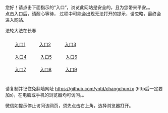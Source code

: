 您好！请点击下面指示的“入口”，浏览此网站是安全的，且为您带来平安。。 <br/>
点击入口后，请耐心等待， 过程中可能会出现无法打开的提示，请忽略，最终会进入网站. </br>

法轮大法在长春<br/>
<div style="padding:10px"><a style="margin:20px" target="_blank" href="https://d3j32r1za6vw1k.cloudfront.net/2Qpsp?eopykgeb" id="ccLink1" rel="nofollow">入口1</a> <a target="_blank" style="margin:20px" href="https://d3fqm803rp7uzt.cloudfront.net/2Qpsp?yjtqirwa" id="ccLink2" rel="nofollow">入口2</a> <a style="margin:20px" target="_blank" href="https://d3akj315vl4tgt.cloudfront.net/2Qpsp?rrvemdv" id="ccLink3" rel="nofollow">入口3</a></div>

<div style="padding:10px" ><a style="margin:20px" target="_blank" href="https://d3j32r1za6vw1k.cloudfront.net/2Qpsp?eopykgeb" id="ccLink4" rel="nofollow">入口4</a> <a style="margin:20px" href="https://d3fqm803rp7uzt.cloudfront.net/2Qpsp?yjtqirwa" target="_blank" id="ccLink5" rel="nofollow">入口5</a> <a style="margin:20px" href="https://d3akj315vl4tgt.cloudfront.net/2Qpsp?rrvemdv" target="_blank" id="ccLink6" rel="nofollow">入口6</a></div>

<div style="padding:10px"><a style="margin:20px" target="_blank" href="https://d3j32r1za6vw1k.cloudfront.net/2Qpsp?eopykgeb" id="ccLink7" rel="nofollow">入口7</a> <a style="margin:20px" href="https://d3fqm803rp7uzt.cloudfront.net/2Qpsp?yjtqirwa" target="_blank" id="ccLink8" rel="nofollow">入口8</a> <a style="margin:20px" target="_blank" href="https://d3akj315vl4tgt.cloudfront.net/2Qpsp?rrvemdv" id="ccLink9" rel="nofollow">入口9</a></div>

<br/>



请复制并记住免翻墙网址 https://github.com/yntd/changchunzx (http后一定要加s)，在电脑或手机的浏览器均可访问。。<br/>

微信如提示停止访问该网页，须先点击右上角，选择浏览器打开。
